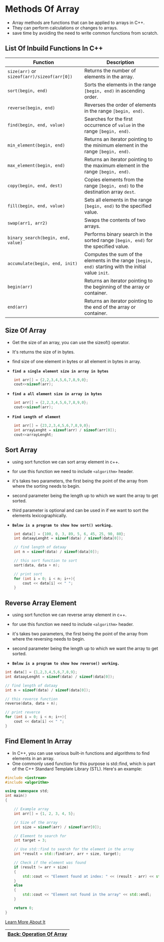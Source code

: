 # Methods Of Array
* Array methods are functions that can be applied to arrays in C++. 
* They can perform calculations or changes to arrays.
* save time by avoiding the need to write common functions from scratch.

## List Of Inbuild Functions In C++
| Function                                    | Description                                                                                          |
| ------------------------------------------- | ---------------------------------------------------------------------------------------------------- |
| `size(arr)` or `sizeof(arr)/sizeof(arr[0])` | Returns the number of elements in the array.                                                         |
| `sort(begin, end)`                          | Sorts the elements in the range `[begin, end)` in ascending order.                                   |
| `reverse(begin, end)`                       | Reverses the order of elements in the range `[begin, end)`.                                          |
| `find(begin, end, value)`                   | Searches for the first occurrence of `value` in the range `[begin, end)`.                            |
| `min_element(begin, end)`                   | Returns an iterator pointing to the minimum element in the range `[begin, end)`.                     |
| `max_element(begin, end)`                   | Returns an iterator pointing to the maximum element in the range `[begin, end)`.                     |
| `copy(begin, end, dest)`                    | Copies elements from the range `[begin, end)` to the destination array `dest`.                       |
| `fill(begin, end, value)`                   | Sets all elements in the range `[begin, end)` to the specified value.                                |
| `swap(arr1, arr2)`                          | Swaps the contents of two arrays.                                                                    |
| `binary_search(begin, end, value)`          | Performs binary search in the sorted range `[begin, end)` for the specified value.                   |
| `accumulate(begin, end, init)`              | Computes the sum of the elements in the range `[begin, end)` starting with the initial value `init`. |
| `begin(arr)`                                | Returns an iterator pointing to the beginning of the array or container.                             |
| `end(arr)`                                  | Returns an iterator pointing to the end of the array or container.                                   |

## Size Of Array
* Get the size of an array, you can use the sizeof() operator.
* It's returns the size of in bytes.

* find size of one element in bytes or all element in bytes in array.

* **`find a single element size in array in bytes`**
```cpp
    int arr[] = {2,2,3,4,5,6,7,8,9,0};
    cout<<sizeof(arr);
````

* **`find a all element size in array in bytes`**
```cpp
    int arr[] = {2,2,3,4,5,6,7,8,9,0};
    cout<<sizeof(arr);
````

* **`Find Length of element `**
```cpp
    int arr[] = {23,2,3,4,5,6,7,8,9,0};
    int arrayLenght = sizeof(arr) / sizeof(arr[0]);
    cout<<arrayLenght;
```

## Sort Array
* using sort function we can sort array element in c++.
* for use this function we need to include `<algorithm>` header.
* it's takes two parameters, the first being the point of the array from where the sorting needs to begin.
* second parameter being the length up to which we want the array to get sorted. 
* third parameter is optional and can be used in if we want to sort the elements lexicographically.

* **`Below is a program to show how sort() working.`**
```cpp
    int data[] = {100, 0, 3, 89, 5, 6, 45, 25, 90, 80};
    int dataayLenght = sizeof(data) / sizeof(data[0]);

    // find length of dataay
    int n = sizeof(data) / sizeof(data[0]);

    // this sort function to sort
    sort(data, data + n);

    // print sort 
    for (int i = 0; i < n; i++){
        cout << data[i] << " ";
    }
```

## Reverse Array Element
* using sort function we can reverse array element in c++.
* for use this function we need to include `<algorithm>` header.
* it's takes two parameters, the first being the point of the array from where the reversing needs to begin.
* second parameter being the length up to which we want the array to get sorted. 

* **`Below is a program to show how reverse() working.`**
```cpp
int data[] = {1,2,3,4,5,6,7,8,9};
int dataayLenght = sizeof(data) / sizeof(data[0]);

// find length of dataay
int n = sizeof(data) / sizeof(data[0]);

// this reverce function
reverse(data, data + n);

// print reverce 
for (int i = 0; i < n; i++){
    cout << data[i] << " ";
}
```

## Find Element In Array
* In C++, you can use various built-in functions and algorithms to find elements in an array. 
* One commonly used function for this purpose is std::find, which is part of the C++ Standard Template Library (STL). Here's an example:
```cpp
#include <iostream>
#include <algorithm>

using namespace std;
int main()
{

    // Example array
    int arr[] = {1, 2, 3, 4, 5};

    // Size of the array
    int size = sizeof(arr) / sizeof(arr[0]);

    // Element to search for
    int target = 3;

    // Use std::find to search for the element in the array
    int *result = std::find(arr, arr + size, target);

    // Check if the element was found
    if (result != arr + size)
    {
        std::cout << "Element found at index: " << (result - arr) << std::endl;
    }
    else
    {
        std::cout << "Element not found in the array" << std::endl;
    }

    return 0;
}
```

[Learn More About It](https://cplusplus.com/reference/array/array/)


| [Back: Operation Of Array](./operation.md) |
| ----------------------------- |